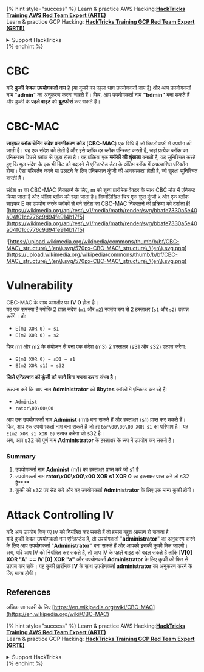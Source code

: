 {% hint style="success" %}
Learn & practice AWS Hacking:<img src="/.gitbook/assets/arte.png" alt="" data-size="line">[**HackTricks Training AWS Red Team Expert (ARTE)**](https://training.hacktricks.xyz/courses/arte)<img src="/.gitbook/assets/arte.png" alt="" data-size="line">\
Learn & practice GCP Hacking: <img src="/.gitbook/assets/grte.png" alt="" data-size="line">[**HackTricks Training GCP Red Team Expert (GRTE)**<img src="/.gitbook/assets/grte.png" alt="" data-size="line">](https://training.hacktricks.xyz/courses/grte)

<details>

<summary>Support HackTricks</summary>

* Check the [**subscription plans**](https://github.com/sponsors/carlospolop)!
* **Join the** 💬 [**Discord group**](https://discord.gg/hRep4RUj7f) or the [**telegram group**](https://t.me/peass) or **follow** us on **Twitter** 🐦 [**@hacktricks\_live**](https://twitter.com/hacktricks\_live)**.**
* **Share hacking tricks by submitting PRs to the** [**HackTricks**](https://github.com/carlospolop/hacktricks) and [**HackTricks Cloud**](https://github.com/carlospolop/hacktricks-cloud) github repos.

</details>
{% endhint %}


# CBC

यदि **कुकी** **केवल** **उपयोगकर्ता नाम** है (या कुकी का पहला भाग उपयोगकर्ता नाम है) और आप उपयोगकर्ता नाम "**admin**" का अनुकरण करना चाहते हैं। फिर, आप उपयोगकर्ता नाम **"bdmin"** बना सकते हैं और कुकी के **पहले बाइट** को **ब्रूटफोर्स** कर सकते हैं।

# CBC-MAC

**साइफर ब्लॉक चेनिंग संदेश प्रमाणीकरण कोड** (**CBC-MAC**) एक विधि है जो क्रिप्टोग्राफी में उपयोग की जाती है। यह एक संदेश को लेती है और इसे ब्लॉक दर ब्लॉक एन्क्रिप्ट करती है, जहां प्रत्येक ब्लॉक का एन्क्रिप्शन पिछले ब्लॉक से जुड़ा होता है। यह प्रक्रिया एक **ब्लॉकों की श्रृंखला** बनाती है, यह सुनिश्चित करते हुए कि मूल संदेश के एक भी बिट को बदलने से एन्क्रिप्टेड डेटा के अंतिम ब्लॉक में अप्रत्याशित परिवर्तन होगा। ऐसा परिवर्तन करने या उलटने के लिए एन्क्रिप्शन कुंजी की आवश्यकता होती है, जो सुरक्षा सुनिश्चित करती है।

संदेश m का CBC-MAC निकालने के लिए, m को शून्य प्रारंभिक वेक्टर के साथ CBC मोड में एन्क्रिप्ट किया जाता है और अंतिम ब्लॉक को रखा जाता है। निम्नलिखित चित्र एक गुप्त कुंजी k और एक ब्लॉक साइफर E का उपयोग करके ब्लॉकों से बने संदेश का CBC-MAC निकालने की प्रक्रिया को दर्शाता है![https://wikimedia.org/api/rest\_v1/media/math/render/svg/bbafe7330a5e40a04f01cc776c9d94fe914b17f5](https://wikimedia.org/api/rest\_v1/media/math/render/svg/bbafe7330a5e40a04f01cc776c9d94fe914b17f5) 

![https://upload.wikimedia.org/wikipedia/commons/thumb/b/bf/CBC-MAC\_structure\_\(en\).svg/570px-CBC-MAC\_structure\_\(en\).svg.png](https://upload.wikimedia.org/wikipedia/commons/thumb/b/bf/CBC-MAC\_structure\_\(en\).svg/570px-CBC-MAC\_structure\_\(en\).svg.png)

# Vulnerability

CBC-MAC के साथ आमतौर पर **IV 0** होता है।\
यह एक समस्या है क्योंकि 2 ज्ञात संदेश (`m1` और `m2`) स्वतंत्र रूप से 2 हस्ताक्षर (`s1` और `s2`) उत्पन्न करेंगे। तो:

* `E(m1 XOR 0) = s1`
* `E(m2 XOR 0) = s2`

फिर m1 और m2 के संयोजन से बना एक संदेश (m3) 2 हस्ताक्षर (s31 और s32) उत्पन्न करेगा:

* `E(m1 XOR 0) = s31 = s1`
* `E(m2 XOR s1) = s32`

**जिसे एन्क्रिप्शन की कुंजी को जाने बिना गणना करना संभव है।**

कल्पना करें कि आप नाम **Administrator** को **8bytes** ब्लॉकों में एन्क्रिप्ट कर रहे हैं:

* `Administ`
* `rator\00\00\00`

आप एक उपयोगकर्ता नाम **Administ** (m1) बना सकते हैं और हस्ताक्षर (s1) प्राप्त कर सकते हैं।\
फिर, आप एक उपयोगकर्ता नाम बना सकते हैं जो `rator\00\00\00 XOR s1` का परिणाम है। यह `E(m2 XOR s1 XOR 0)` उत्पन्न करेगा जो s32 है।\
अब, आप s32 को पूर्ण नाम **Administrator** के हस्ताक्षर के रूप में उपयोग कर सकते हैं।

### Summary

1. उपयोगकर्ता नाम **Administ** (m1) का हस्ताक्षर प्राप्त करें जो s1 है
2. उपयोगकर्ता नाम **rator\x00\x00\x00 XOR s1 XOR 0** का हस्ताक्षर प्राप्त करें जो s32 है**.**
3. कुकी को s32 पर सेट करें और यह उपयोगकर्ता **Administrator** के लिए एक मान्य कुकी होगी।

# Attack Controlling IV

यदि आप उपयोग किए गए IV को नियंत्रित कर सकते हैं तो हमला बहुत आसान हो सकता है।\
यदि कुकी केवल उपयोगकर्ता नाम एन्क्रिप्टेड है, तो उपयोगकर्ता "**administrator**" का अनुकरण करने के लिए आप उपयोगकर्ता "**Administrator**" बना सकते हैं और आपको इसकी कुकी मिल जाएगी।\
अब, यदि आप IV को नियंत्रित कर सकते हैं, तो आप IV के पहले बाइट को बदल सकते हैं ताकि **IV\[0] XOR "A" == IV'\[0] XOR "a"** और उपयोगकर्ता **Administrator** के लिए कुकी को फिर से उत्पन्न कर सकें। यह कुकी प्रारंभिक **IV** के साथ उपयोगकर्ता **administrator** का अनुकरण करने के लिए मान्य होगी।

## References

अधिक जानकारी के लिए [https://en.wikipedia.org/wiki/CBC-MAC](https://en.wikipedia.org/wiki/CBC-MAC)


{% hint style="success" %}
Learn & practice AWS Hacking:<img src="/.gitbook/assets/arte.png" alt="" data-size="line">[**HackTricks Training AWS Red Team Expert (ARTE)**](https://training.hacktricks.xyz/courses/arte)<img src="/.gitbook/assets/arte.png" alt="" data-size="line">\
Learn & practice GCP Hacking: <img src="/.gitbook/assets/grte.png" alt="" data-size="line">[**HackTricks Training GCP Red Team Expert (GRTE)**<img src="/.gitbook/assets/grte.png" alt="" data-size="line">](https://training.hacktricks.xyz/courses/grte)

<details>

<summary>Support HackTricks</summary>

* Check the [**subscription plans**](https://github.com/sponsors/carlospolop)!
* **Join the** 💬 [**Discord group**](https://discord.gg/hRep4RUj7f) or the [**telegram group**](https://t.me/peass) or **follow** us on **Twitter** 🐦 [**@hacktricks\_live**](https://twitter.com/hacktricks\_live)**.**
* **Share hacking tricks by submitting PRs to the** [**HackTricks**](https://github.com/carlospolop/hacktricks) and [**HackTricks Cloud**](https://github.com/carlospolop/hacktricks-cloud) github repos.

</details>
{% endhint %}
